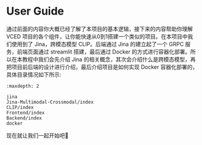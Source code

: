 # User Guide

通过前面的内容你大概已经了解了本项目的基本逻辑，接下来的内容帮助你理解 VCED 项目的各个组件，让你能快速从0到1搭建一个类似的项目。在本项目中我们使用到了 Jina，跨模态模型 CLIP。后端通过 Jina 的建立起了一个 GRPC 服务，前端页面通过 streamlit 搭建，最后通过 Docker 的方式进行容器化部署。所以在本教程中我们会先介绍 Jina 的相关概念，其次会介绍什么是跨模态模型，再把项目前后端的设计进行介绍，最后介绍项目是如何实现 Docker 容器化部署的，具体目录情况如下所示:

```{toctree}
:maxdepth: 2

jina
Jina-Multimodal-Crossmodal/index
CLIP/index
Frontend/index
Backend/index
docker
```

现在就让我们一起开始吧🧐